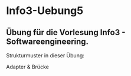 # Info3-Uebung5

## Übung für die Vorlesung Info3 - Softwareengineering.

Strukturmuster in dieser Übung:

Adapter & Brücke
